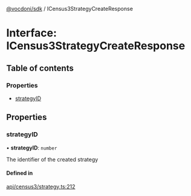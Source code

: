 [@vocdoni/sdk](/sdk) / ICensus3StrategyCreateResponse

# Interface: ICensus3StrategyCreateResponse

## Table of contents

### Properties

- [strategyID](ICensus3StrategyCreateResponse#strategyid)

## Properties

### strategyID

• **strategyID**: `number`

The identifier of the created strategy

#### Defined in

[api/census3/strategy.ts:212](https://github.com/vocdoni/vocdoni-sdk/blob/66360b95227306027699be0e80826ca7975027a0/src/api/census3/strategy.ts#L212)
